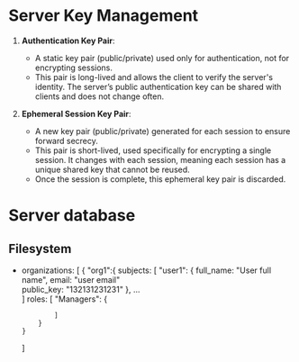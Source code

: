 # Server Key Management

1. **Authentication Key Pair**:
   - A static key pair (public/private) used only for authentication, not for encrypting sessions.
   - This pair is long-lived and allows the client to verify the server's identity. The server’s public authentication key can be shared with clients and does not change often.

2. **Ephemeral Session Key Pair**:
   - A new key pair (public/private) generated for each session to ensure forward secrecy.
   - This pair is short-lived, used specifically for encrypting a single session. It changes with each session, meaning each session has a unique shared key that cannot be reused.
   - Once the session is complete, this ephemeral key pair is discarded.


# Server database

## Filesystem

  - organizations: [
        {
            "org1":{ 
                subjects: [
                    "user1": {
                        full_name: "User full name",
                        email: "user email"   
                        public_key: "132131231231"
                    },
                    ...             
                ]
                roles: [
                    "Managers": {
                        
                ]
            }
        }                         
    ]






